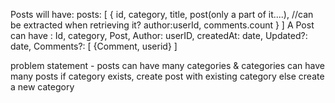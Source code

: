 Posts will have: posts: [
{
id,
category,
title,
post(only a part of it....), //can be extracted when retrieving it?
author:userId,
comments.count
}
]
A Post can have :
Id,
category,
Post,
Author: userID,
createdAt: date,
Updated?: date,
Comments?: [
{Comment, userid}
]

problem statement - posts can have many categories & categories can have many posts
if category exists, create post with existing category else create a new category
